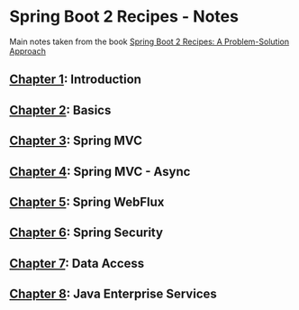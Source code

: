 # Spring Boot 2 Recipes - Notes

Main notes taken from the book [Spring Boot 2 Recipes: A Problem-Solution Approach](https://www.amazon.com/Spring-Boot-Recipes-Problem-Solution-Approach/dp/1484239628)

## [Chapter 1](./ch01): Introduction
## [Chapter 2](./ch02): Basics
## [Chapter 3](./ch03): Spring MVC
## [Chapter 4](./ch04): Spring MVC - Async
## [Chapter 5](./ch05): Spring WebFlux
## [Chapter 6](./ch06): Spring Security
## [Chapter 7](./ch07): Data Access
## [Chapter 8](./ch08): Java Enterprise Services
